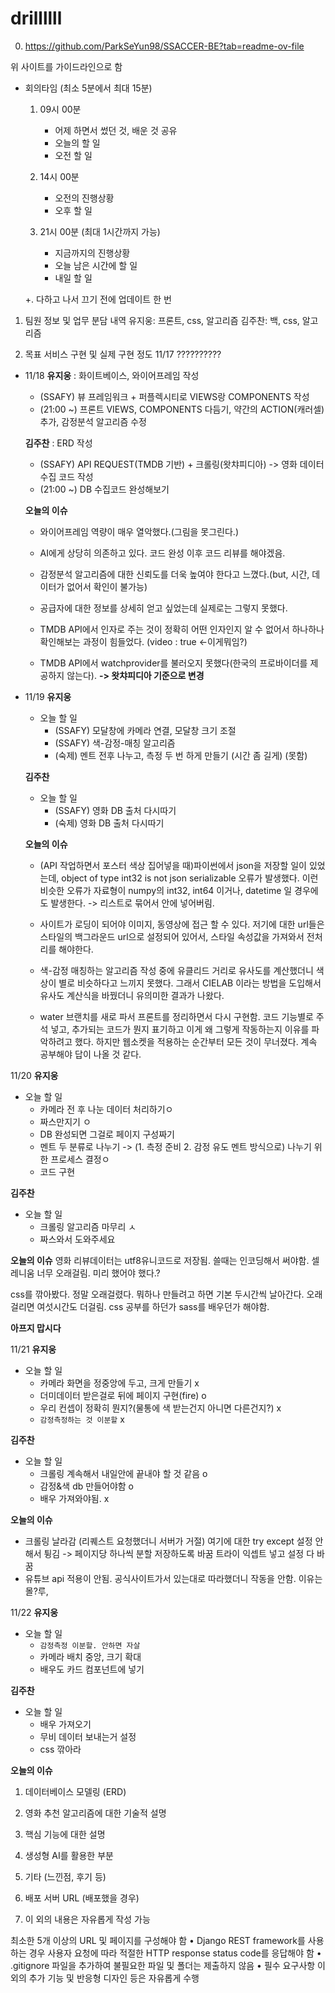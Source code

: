 # drillllll
0. https://github.com/ParkSeYun98/SSACCER-BE?tab=readme-ov-file

위 사이트를 가이드라인으로 함
- 회의타임 (최소 5분에서 최대 15분)
    1. 09시 00분
        - 어제 하면서 썼던 것, 배운 것 공유
        - 오늘의 할 일
        - 오전 할 일

    2. 14시 00분
        - 오전의 진행상황
        - 오후 할 일

    3. 21시 00분 (최대 1시간까지 가능)
        - 지금까지의 진행상황
        - 오늘 남은 시간에 할 일
        - 내일 할 일
        
    +. 다하고 나서 끄기 전에 업데이트 한 번

1. 팀원 정보 및 업무 분담 내역
유지웅: 프론트, css, 알고리즘
김주찬: 백, css, 알고리즘

2. 목표 서비스 구현 및 실제 구현 정도
11/17
??????????

- 11/18
    **유지웅**
    : 화이트베이스, 와이어프레임 작성
    - (SSAFY) 뷰 프레임워크 + 퍼플렉시티로 VIEWS랑 COMPONENTS 작성
    - (21:00 ~) 프론트 VIEWS, COMPONENTS 다듬기, 약간의 ACTION(캐러셀) 추가, 감정분석 알고리즘 수정

    **김주찬**
    : ERD 작성
    - (SSAFY) API REQUEST(TMDB 기반) + 크롤링(왓챠피디아) -> 영화 데이터 수집 코드 작성
    - (21:00 ~) DB 수집코드 완성해보기

    **오늘의 이슈**
    - 와이어프레임 역량이 매우 열악했다.(그림을 못그린다.)
    - AI에게 상당히 의존하고 있다. 코드 완성 이후 코드 리뷰를 해야겠음.
    - 감정분석 알고리즘에 대한 신뢰도를 더욱 높여야 한다고 느꼈다.(but, 시간, 데이터가 없어서 확인이 불가능)

    - 공급자에 대한 정보를 상세히 얻고 싶었는데 실제로는 그렇지 못했다.
    - TMDB API에서 인자로 주는 것이 정확히 어떤 인자인지 알 수 없어서 하나하나 확인해보는 과정이 힘들었다. (video : true <-이게뭐임?)
    - TMDB API에서 watchprovider를 불러오지 못했다(한국의 프로바이더를 제공하지 않는다). **-> 왓챠피디아 기준으로 변경**

- 11/19
    **유지웅**
    - 오늘 할 일
        - (SSAFY) 모달창에 카메라 연결, 모달창 크기 조절
        - (SSAFY) 색-감정-매칭 알고리즘
        - (숙제) 멘트 전후 나누고, 측정 두 번 하게 만들기 (시간 좀 길게) (못함)

    **김주찬**
    - 오늘 할 일
        - (SSAFY) 영화 DB 출처 다시따기
        - (숙제) 영화 DB 출처 다시따기

    **오늘의 이슈**
    - (API 작업하면서 포스터 색상 집어넣을 때)파이썬에서 json을 저장할 일이 있었는데, 
    object of type int32 is not json serializable 오류가 발생했다. 이런 비슷한 오류가 
    자료형이 numpy의 int32, int64 이거나, datetime 일 경우에도 발생한다. -> 리스트로 묶어서 안에 넣어버림.
    - 사이트가 로딩이 되어야 이미지, 동영상에 접근 할 수 있다. 저기에 대한 url들은 스타일의 백그라운드 url으로 설정되어
    있어서, 스타일 속성값을 가져와서 전처리를 해야한다.

    - 색-감정 매칭하는 알고리즘 작성 중에 유클리드 거리로 유사도를 계산했더니 색상이 별로 비슷하다고 느끼지 못했다. 
    그래서 CIELAB 이라는 방법을 도입해서 유사도 계산식을 바꿨더니 유의미한 결과가 나왔다.
    - water 브랜치를 새로 파서 프론트를 정리하면서 다시 구현함. 코드 기능별로 주석 넣고, 추가되는 코드가 뭔지 표기하고
    이게 왜 그렇게 작동하는지 이유를 파악하려고 했다. 하지만 웹소켓을 적용하는 순간부터 모든 것이 무너졌다.
    계속 공부해야 답이 나올 것 같다.

11/20
**유지웅**
- 오늘 할 일
    - 카메라 전 후 나눈 데이터 처리하기ㅇ
    - 짜스만지기 ㅇ
    - DB 완성되면 그걸로 페이지 구성짜기
    - 멘트 두 분류로 나누기 -> (1. 측정 준비 2. 감정 유도 멘트 방식으로) 나누기 위한 프로세스 결정ㅇ
    - 코드 구현

**김주찬**
- 오늘 할 일
    - 크롤링 알고리즘 마무리 ㅅ
    - 짜스와서 도와주세요

**오늘의 이슈**
영화 리뷰데이터는 utf8유니코드로 저장됨. 쓸때는 인코딩해서 써야함. 
셀레니움 너무 오래걸림. 미리 했어야 했다.?

css를 깎아봤다. 정말 오래걸렸다. 뭐하나 만들려고 하면 기본 두시간씩 날아간다. 오래걸리면 여섯시간도 더걸림. css 공부를 하던가 sass를 배우던가 해야함.

**아프지 맙시다**

11/21
**유지웅**
- 오늘 할 일
    - 카메라 화면을 정중앙에 두고, 크게 만들기 x
    - 더미데이터 받은걸로 뒤에 페이지 구현(fire) o
    - 우리 컨셉이 정확히 뭔지?(물통에 색 받는건지  아니면 다른건지?) x
    - `감정측정하는 것 이분할` x

**김주찬**
- 오늘 할 일
    - 크롤링 계속해서 내일안에 끝내야 할 것 같음 o
    - 감정&색 db 만들어야함 o
    - 배우 가져와야됨. x

**오늘의 이슈**
- 크롤링 날라감 (리퀘스트 요청했더니 서버가 거절) 여기에 대한 try except 설정 안해서 튕김 -> 페이지당 하나씩 분할 저장하도록 바꿈 트라이 익셉트 넣고 설정 다 바꿈
- 유튜브 api 적용이 안됨. 공식사이트가서 있는대로 따라했더니 작동을 안함. 이유는 몰?루,  

11/22
**유지웅**
- 오늘 할 일
    - `감정측정 이분할. 안하면 자살`
    - 카메라 배치 중앙, 크기 확대
    - 배우도 카드 컴포넌트에 넣기

**김주찬**
- 오늘 할 일
    - 배우 가져오기
    - 무비 데이터 보내는거 설정
    - css 깎아라

**오늘의 이슈**

1. 데이터베이스 모델링 (ERD)


4. 영화 추천 알고리즘에 대한 기술적 설명


5. 핵심 기능에 대한 설명


6. 생성형 AI를 활용한 부분


7. 기타 (느낀점, 후기 등)


8. 배포 서버 URL (배포했을 경우)


9. 이 외의 내용은 자유롭게 작성 가능


최소한 5개 이상의 URL 및 페이지를 구성해야 함
• Django REST framework를 사용하는 경우 사용자 요청에 따라 적절한
HTTP response status code를 응답해야 함
• .gitignore 파일을 추가하여 불필요한 파일 및 폴더는 제출하지 않음
• 필수 요구사항 이 외의 추가 기능 및 반응형 디자인 등은 자유롭게 수행